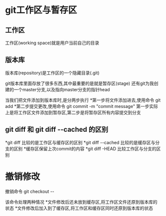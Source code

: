 # git工作区与暂存区
## 工作区
工作区(working space)就是用户当前自己的目录
## 版本库
版本库(repository)是工作区的一个隐藏目录(.git)

git版本库里面存放了很多东西,其中最重要的是就是暂存区(stage)
还有git为我创建的一个master分支,以及指向master分支的指针head

当我们把文件添加到版本库时,是分两步执行
*第一步将文件添加进去,使用命令
	git add <file>
*第二步提交更改,使用命令
	git commit -m "commit message"
第一步实际上是将工作区文件添加到暂存区,第二步是将暂存区所有内容提交到分支
## git diff 和 git diff --cached 的区别
*git diff 比较的是工作区与缓存区的区别
*git diff --cached 比较的是缓存区与分支的区别
*缓存区保留上次commit的内容
*git diff -HEAD 比较工作区与分支的区别
# 撤销修改
撤销命令
	git checkout -- <file>

该命令处理两种情况
*文件修改后还未放到缓存区,将工作区文件还原到版本库的状态
*文件修改后加入到了缓存区,将工作区和缓存区同时还原到版本库的状态
